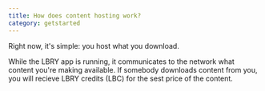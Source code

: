 ```yaml
---
title: How does content hosting work?
category: getstarted
---
```


Right now, it's simple: you host what you download.

While the LBRY app is running, it communicates to the network what
content you're making available. If somebody downloads content from
you, you will recieve LBRY credits (LBC) for the sest price of the
content.
